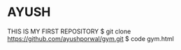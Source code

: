 # AYUSH
THIS IS MY FIRST REPOSITORY
$ git clone https://github.com/ayushporwal/gym.git
$ code gym.html
